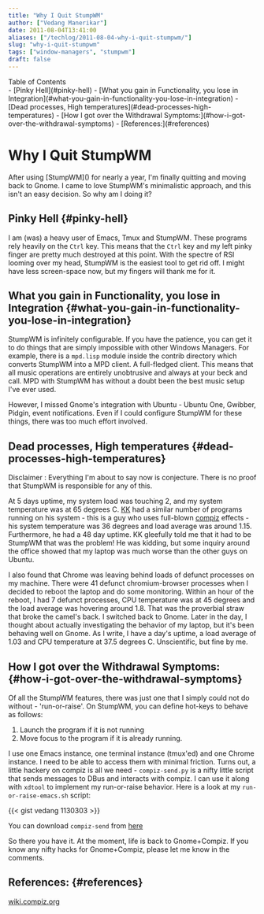 ```yaml
---
title: "Why I Quit StumpWM"
author: ["Vedang Manerikar"]
date: 2011-08-04T13:41:00
aliases: ["/techlog/2011-08-04-why-i-quit-stumpwm/"]
slug: "why-i-quit-stumpwm"
tags: ["window-managers", "stumpwm"]
draft: false
---
```


<div class="ox-neuron-main">
<div class="ox-neuron-toc">
<div class="ox-neuron-toc-contents">
<div class="ox-neuron-toc-heading">Table of Contents</div>
<div class="ox-neuron-toc-items">
- [Pinky Hell](#pinky-hell)
- [What you gain in Functionality, you lose in Integration](#what-you-gain-in-functionality-you-lose-in-integration)
- [Dead processes, High temperatures](#dead-processes-high-temperatures)
- [How I got over the Withdrawal Symptoms:](#how-i-got-over-the-withdrawal-symptoms)
- [References:](#references)</div>
</div>
</div>

<div class="ox-neuron-article">
<h1 class="ox-neuron-article-heading">Why I Quit StumpWM</h1>
<div class="ox-neuron-article-contents">
After using [StumpWM](<http://www.nongnu.org/stumpwm/>) for nearly a year, I'm finally quitting and moving back to Gnome. I came to love StumpWM's minimalistic approach, and this isn't an easy decision. So why am I doing it?

<!--more-->


## Pinky Hell {#pinky-hell}

I am (was) a heavy user of Emacs, Tmux and StumpWM. These programs rely heavily on the `Ctrl` key. This means that the `Ctrl` key and my left pinky finger are pretty much destroyed at this point. With the spectre of RSI looming over my head, StumpWM is the easiest tool to get rid off. I might have less screen-space now, but my fingers will thank me for it.


## What you gain in Functionality, you lose in Integration {#what-you-gain-in-functionality-you-lose-in-integration}

StumpWM is infinitely configurable. If you have the patience, you can get it to do things that are simply impossible with other Windows Managers. For example, there is a `mpd.lisp` module inside the contrib directory which converts StumpWM into a MPD client. A <span class="underline">full-fledged client</span>. This means that all music operations are entirely unobtrusive and <span class="underline">always</span> at your beck and call. MPD with StumpWM has without a doubt been the best music setup I've ever used.

However, I missed Gnome's integration with Ubuntu - Ubuntu One, Gwibber, Pidgin, event notifications. Even if I <span class="underline">could</span> configure StumpWM for these things, there was too much effort involved.


## Dead processes, High temperatures {#dead-processes-high-temperatures}

<span class="underline">Disclaimer</span> : Everything I'm about to say now is conjecture. There is no proof that StumpWM is responsible for any of this.

At 5 days uptime, my system load was touching 2, and my system temperature was at 65 degrees C. [KK](http://about.me/kiran_kulkarni/) had a similar number of programs running on his system - this is a guy who uses full-blown [compiz](http://www.compiz.org/) effects - his system temperature was 36 degrees and load average was around 1.15. Furthermore, he had a 48 day uptime. KK gleefully told me that it had to be StumpWM that was the problem! He was kidding, but some inquiry around the office showed that my laptop was much worse than the other guys on Ubuntu.

I also found that Chrome was leaving behind loads of defunct processes on my machine. There were 41 defunct chromium-browser processes when I decided to reboot the laptop and do some monitoring. Within an hour of the reboot, I had 7 defunct processes, CPU temperature was at 45 degrees and the load average was hovering around 1.8. That was the proverbial straw that broke the camel's back. I switched back to Gnome. Later in the day, I thought about actually investigating the behavior of my laptop, but it's been behaving well on Gnome. As I write, I have a day's uptime, a load average of 1.03 and CPU temperature at 37.5 degrees C. Unscientific, but fine by me.


## How I got over the Withdrawal Symptoms: {#how-i-got-over-the-withdrawal-symptoms}

Of all the StumpWM features, there was just one that I simply could not do without - 'run-or-raise'. On StumpWM, you can define hot-keys to behave as follows:

1.  Launch the program if it is not running
2.  Move focus to the program if it is already running.

I use one Emacs instance, one terminal instance (tmux'ed) and one Chrome instance. I <span class="underline">need</span> to be able to access them with minimal friction. Turns out, a little hackery on compiz is all we need - `compiz-send.py` is a nifty little script that sends messages to DBus and interacts with compiz. I can use it along with `xdtool` to implement my run-or-raise behavior. Here is a look at my `run-or-raise-emacs.sh` script:

{{&lt; gist vedang 1130303 &gt;}}

You can download `compiz-send` from [here](http://wiki.compiz.org/Plugins/Dbus?action=AttachFile&do=get&target=compiz-send.py)

So there you have it. At the moment, life is back to Gnome+Compiz. If you know any nifty hacks for Gnome+Compiz, please let me know in the comments.


## References: {#references}

[wiki.compiz.org](http://wiki.compiz.org/Plugins/Dbus)

</div>
</div>
</div>
